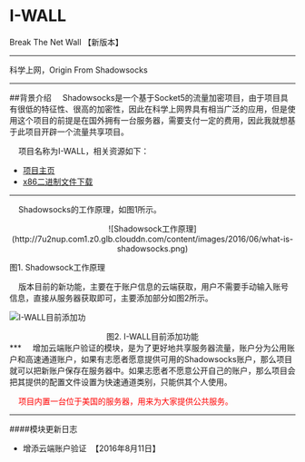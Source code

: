 # I-WALL 
Break The Net Wall 【新版本】
***
科学上网，Origin From Shadowsocks<br />
***
##背景介绍
&nbsp;&nbsp;&nbsp;&nbsp;Shadowsocks是一个基于Socket5的流量加密项目，由于项目具有很低的特征性、很高的加密性，因此在科学上网界具有相当广泛的应用，但是使用这个项目的前提是在国外拥有一台服务器，需要支付一定的费用，因此我就想基于此项目开辟一个流量共享项目。

&nbsp;&nbsp;&nbsp;&nbsp;项目名称为I-WALL，相关资源如下：

* [项目主页](http://doc.icorer.com/kai-yuan-i-wall-ke-xue-shang-wang-xiang-mu/)
* [x86二进制文件下载](https://github.com/corerman/I-WALL/releases)<br />

---
&nbsp;&nbsp;&nbsp;&nbsp;Shadowsocks的工作原理，如图1所示。
<p align="center"> 
![Shadowsock工作原理](http://7u2nup.com1.z0.glb.clouddn.com/content/images/2016/06/what-is-shadowsocks.png)

图1. Shadowsock工作原理
</p>
&nbsp;&nbsp;&nbsp;&nbsp;版本目前的新功能，主要在于账户信息的云端获取，用户不需要手动输入账号信息，直接从服务器获取即可，主要添加部分如图2所示。

![I-WALL目前添加功](http://7u2nup.com1.z0.glb.clouddn.com/content/images/2016/08/iwall.png)
<center>图2. I-WALL目前添加功能</center>
***
&nbsp;&nbsp;&nbsp;&nbsp;增加云端账户验证的模块，是为了更好地共享服务器流量，账户分为公用账户和高速通道账户，如果有志愿者愿意提供可用的Shadowsocks账户，那么项目就可以把新账户保存在服务器中。如果志愿者不愿意公开自己的账户，那么项目会把其提供的配置文件设置为快速通道类别，只能供其个人使用。

&nbsp;&nbsp;&nbsp;&nbsp;<font color="red">项目内置一台位于美国的服务器，用来为大家提供公共服务。</font>
***
####模块更新日志
* 增添云端账户验证&nbsp;&nbsp;【2016年8月11日】
